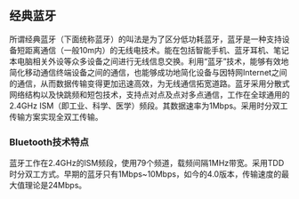 ## 经典蓝牙

所谓经典蓝牙（下面统称蓝牙）的叫法是为了区分低功耗蓝牙，蓝牙是一种支持设备短距离通信（一般10m内）的无线电技术。能在包括智能手机、蓝牙耳机、笔记本电脑相关外设等众多设备之间进行无线信息交换。利用“蓝牙”技术，能够有效地简化移动通信终端设备之间的通信，也能够成功地简化设备与因特网Internet之间的通信，从而数据传输变得更加迅速高效，为无线通信拓宽道路。蓝牙采用分散式网络结构以及快跳频和短包技术，支持点对点及点对多点通信，工作在全球通用的2.4GHz ISM（即工业、科学、医学）频段。其数据速率为1Mbps。采用时分双工传输方案实现全双工传输。

### Bluetooth技术特点

蓝牙工作在2.4GHz的ISM频段，使用79个频道，载频间隔1MHz带宽。采用TDD时分双工方式。早期的蓝牙只有1Mbps~10Mbps，如今的4.0版本，传输速度的最大值理论是24Mbps。
